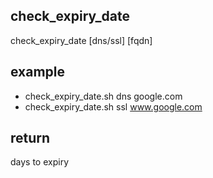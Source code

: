 check_expiry_date
---
check_expiry_date [dns/ssl] [fqdn]


example
--------
- check_expiry_date.sh dns google.com
- check_expiry_date.sh ssl www.google.com

return
---------
days to expiry
